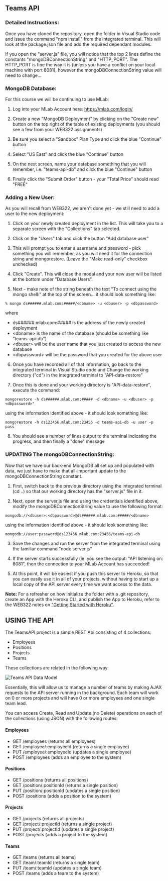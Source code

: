 ## Teams API

<h3>Detailed Instructions:</h3>

Once you have cloned the repository, open the folder in Visual Studio code and issue the command "npm install" from the integrated terminal.  This will look at the package.json file and add the required dependant modules.

If you open the "server.js" file, you will notice that the top 2 lines define the constants "mongoDBConnectionString" and "HTTP_PORT".  The HTTP_PORT is fine the way it is (unless you have a conflict on your local machine with port 8081), however the mongoDBConnectionString value will need to change...

### MongoDB Database:

For this course we will be continuing to use MLab:

1. Log into your MLab Account here: https://mlab.com/login/

2. Create a new "MongoDB Deployment" by clicking on the "Create new" button on the top right of the table of existing deployments (you should see a few from your WEB322 assignments)

3. Be sure you select a "Sandbox" Plan Type and click the blue "Continue" button

4. Select "US East" and click the blue "Continue" button

5. On the next screen, name your database something that you will remember, i.e. "teams-api-db" and click the blue "Continue" button

6. Finally click the "Submit Order" button - your "Total Price" should read "FREE"

### Adding a New User:

As you will recall from WEB322, we aren't done yet - we still need to add a user to the new deployment:

1. Click on your newly created deployment in the list. This will take you to a separate screen with the "Collections" tab selected.

2. Click on the "Users" tab and click the button "Add database user"

3. This will prompt you to enter a username and password - pick something you will remember, as you will need it for the connection string and mongorestore.  (Leave the "Make read-only" checkbox unchecked)

4. Click "Create".  This will close the modal and your new user will be listed at the bottom under "Database Users".

5. Next - make note of the string beneath the text "To connect using the mongo shell:" at the top of the screen... it should look something like:

`% mongo ds######.mlab.com:#####/<dbname> -u <dbuser> -p <dbpassword>`

where 
	
* ds######.mlab.com:##### is the address of the newly created deployment
* &lt;dbname&gt; is the name of the database (should be something like "teams-api-db")
* &lt;dbuser&gt; will be the user name that you just created to access the new database
* &lt;dbpassword&gt; will be the password that you created for the above user

6. Once you have recorded all of that information, go back to the integrated terminal in Visual Studio code and Change the working directory ("cd") in the integrated terminal to "API-data-restore"

7. Once this is done and your working directory is "API-data-restore", execute the command:

`mongorestore -h ds######.mlab.com:##### -d <dbname> -u <dbuser> -p <dbpassword>"`

using the information identified above - it should look something like: 

`mongorestore -h ds123456.mlab.com:23456 -d teams-api-db -u user -p pass`

8. You should see a number of lines output to the terminal indicating the progress, and then finally a "done" message

### UPDATING The mongoDBConnectionString:

Now that we have our back-end MongoDB all set up and populated with data, we just have to make that all-important update to the mongoDBConnectionString constant.

1. First, switch back to the previous directory using the integrated terminal (cd ..) so that our working directory has the "server.js" file in it.

2. Next, open the server.js file and using the credentials identified above, modify the mongoDBConnectionString value to use the following format:

`mongodb://<dbuser>:<dbpassword>@ds######.mlab.com:#####/<dbname>`

using the information identified above - it should look something like: 

`mongodb://user:password@ds123456.mlab.com:23456/teams-api-db`

3. Save the changes and run the server from the integrated terminal using the familiar command "node server.js"

4. If the server starts successfully (ie: you see the output: "API listening on: 8081", then the connection to your MLab Account has succeeded!  

5.  At this point, it will be easiest if you push this server to Heroku, so that you can easily use it in all of your projects, without having to start up a local copy of the API server every time we want access to the data.  

**Note:** For a refresher on how initialize the folder with a .git repository, create an App with the Heroku CLI, and publish the App to Heroku, refer to the WEB322 notes on ["Getting Started with Heroku"](http://zenit.senecac.on.ca/~patrick.crawford/index.php/web322/course-notes/getting-started-with-heroku).

## USING THE API

The TeamsAPI project is a simple REST Api consisting of 4 collections:

* Employees
* Positions
* Projects
* Teams

These collections are related in the following way:

![Teams API Data Model](https://cdn.rawgit.com/sictweb/resources/2f4fa285/teams-api-model-2.png)

Essentially, this will allow us to manage a number of teams by making AJAX requests to the API server running in the background.  Each team will work on 0 or more projects and will have 0 or more employees and one single team lead.

You can access Create, Read and Update (no Delete) operations on each of the collections (using JSON) with the following routes:

#### Employees

* GET /employees (returns all employees)
* GET /employee/:employeeId (returns a single employee)
* PUT /employee/:employeeId (updates a single employee)
* POST /employees (adds an employee to the system)

#### Positions

* GET /positions (returns all positions)
* GET /position/:positionId (returns a single position)
* PUT /position/:positionId (updates a single position)
* POST /positions (adds a position to the system)

#### Projects

* GET /projects (returns all projects)
* GET /project/:projectId (returns a single project)
* PUT /project/:projectId (updates a single project)
* POST /projects (adds a project to the system)

#### Teams

* GET /teams (returns all teams)
* GET /team/:teamId (returns a single team)
* PUT /team/:teamId (updates a single team)
* POST /teams (adds a team to the system)
